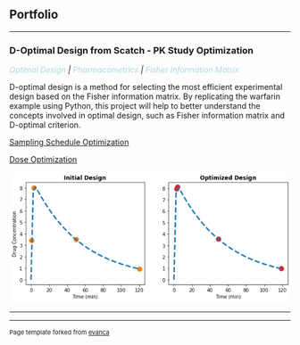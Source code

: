 ## Portfolio

---

### D-Optimal Design from Scatch - PK Study Optimization
*<span style="color:lightblue">Optimal Design</span> | 
<span style="color:lightblue">Pharmacometrics</span> | 
<span style="color:lightblue">Fisher Information Matrix </span>*

D-optimal design is a method for selecting the most efficient experimental design based on the Fisher information matrix. By replicating the warfarin example using Python, this project will help to better understand the concepts involved in optimal design, such as Fisher information matrix and D-optimal criterion. 

[Sampling Schedule Optimization](https://github.com/pengmanhht/PM-Notes/blob/main/optimize_sampling_schedule.ipynb)

[Dose Optimization](https://github.com/pengmanhht/PM-Notes/blob/main/optimize_dose.ipynb)

<img src="images/optimize_sample_schedule.png?raw=true"/>

---





---
<p style="font-size:11px">Page template forked from <a href="https://github.com/evanca/quick-portfolio">evanca</a></p>
<!-- Remove above link if you don't want to attibute -->
